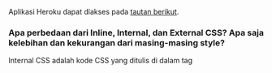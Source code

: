 Aplikasi Heroku dapat diakses pada [tautan berikut](http://katalog-tugas2.herokuapp.com/todolist/).
<br />

### Apa perbedaan dari Inline, Internal, dan External CSS? Apa saja kelebihan dan kekurangan dari masing-masing style?

Internal CSS adalah kode CSS yang ditulis di dalam tag <style> dan kode HTML dituliskan di bagian atas (header) file HTML. Eksternal CSS adalah kode CSS yang ditulis terpisah dengan kode HTML Eksternal CSS ditulis di sebuah file khusus yang berekstensi .css. File eksternal CSS biasanya diletakkan setelah bagian <head> pada halaman. Sementara Inline CSS adalah kode CSS yang ditulis langsung pada atribut elemen HTML. Setiap elemen HTML memiliki atribut style, di situ lah inline CSS ditulis.

<br />

### Jelaskan tag HTML5 yang kamu ketahui.

Beberapa tag HTML5 antara lain:
  1. "<a>" yang digunakan untuk mendefinisikan sebuah hyperlink / meletakkan tautan.
  2. "<b>" yang digunakan untuk menampilkan text dalam gaya bold/huruf tebal.
  3. "<br>" yang digunakan untuk memberi break single line.
  4. "<button>" yang membuat sebuah tombol di HTML.
  5. "<div>" yang menspesifikasikan sebuah section dalam dokumen/file HTML.
  6. "<li>" yang mendefinisikan sebuah item list.
  6. "<p>" yang berarti paragraf.

<br />

###  Jelaskan tipe-tipe CSS selector yang kamu ketahui.

  Beberapa tipe CSS selector antara lain:
  1. id Selector, yaitu sebuah selector yang menggunakan atribut id dari sebuah elemen HTML untuk memilih sebuah elemen yang spesifik. Id selector ditandai dengan tanda pagar (#).
  2. class Selector, yaitu sebuah selector yang memilih elemen HTML dengan sebuah atribut kelas yang spesifik. Class selector ditandai dengan titik sebelum namanya.
  3. Universal Selector, yaitu selector yang memilih semua elemen di berkas HTML. Selector ini ditandai dengan tanda bintang.
  4. Grouping Selector, yaitu selector yang memilih semua elemen HTML dengan definisi style yang sama. Misal: h1, h3, h5.

 ### Jelaskan bagaimana cara kamu mengimplementasikan checklist di atas.

1. <p align="justify">Poin pertama dilakukan dengan menjalankan perintah python manage.py startapp todolist pada Command Prompt. Perintah ini akan secara otomatis membuat sebuah aplikasi dalam bentuk folder, beserta beberapa file bawaan python yang digunakan untuk menyokong aplikasi yang telah dibuat (pada kasus ini, aplikasi bernama todolist). </p>
2. <p align="justify">Poin kedua dilakukan dengan membuat sebuah file bernama urls.py di dalam folder aplikasi todolist dan melakukan routing agar aplikasi todolist dapat diakses melalui browser. Path dari aplikasi todolist dimasukkan ke sebuah variable bernama urlpatterns. Selanjutnya, proses dilanjutkan dengan menambahkan url 'todolist.html' di file urls.py yang terletak di dalam folder project_django. </p>
3. <p align="justify"> Poin ketiga dilakukan dengan mengisi file models.py yang terletak di dalam folder aplikasi todolist dengan cara membuat class bernama Task yang memiliki variable-variable yang diminta, yaitu user (menggunakan tipe model ForeignKey dengan parameter User), date, title, dan description. Setiap variable yang dibuat memiliki tipe data yang disesuaikan dengan kebutuhan aplikasi.  </p>
4. <p align="justify"> Pada poin keempat, yang pertama dilakukan adalah membuat form registrasi. Proses ini dilakukan dengan membuat sebuah fungsi register pada views.py yang menerima parameter request. Tambahkan juga import redirect, UserCreationForm, dan messages pada bagian paling atas views.py. Kemudian, fungsi register diisi dengan perintah yang sesuai.</p>

5. <p align="justify">Poin kelima dilakukan dengan membuat sebuah berkas HTML dengan nama todolist.html di dalam folder templates. Berkas HTML secara umum berisi judul halaman, username dari user yang sedang log in, lalu melakukan iterasi untuk setiap elemen yang ada pada model Task. Field-field tersebut akan ditampilkan dalam bentuk tabel sehingga digunakan tag table. Selanjutnya, ditambahkan tombol tambah task baru yang nantinya akan dikaitkan dengan fungsi pembuatan task. </p>
 
6. <p align="justify">Poin keenam dilakukan dengan membuat sebuah fungsi dengan nama create_task di views.py. Fungsi ini akan menerima parameter request dan mengembalikan redirect ke halaman html bernama create-task. Fungsi ini melakukan pengambilan dan penyimpanan data yang dimasukkan oleh user sebagai input. Kemudian, dibuat sebuah berkas HTML yang secara garis besar berisi form untuk meminta nama dan deskripsi dari tag. Selanjutnya, dilakukan routing url dengan mengimpor fungsi create_Task di berkas urls.py yang ada di folder todolist dan menambahkan path ke variable urlpatterns.</p>
  
7. <p align="justify">Routing halaman telah dilakukan pada langkah sebelumnya, yaitu dengan mengimport fungsi yang diinginkan, lalu menambahkan path fungsi tersebut ke variable urlpatterns.</p>
  
8. <p align="justify">Deployment ke Heroku dilakukan dengan membuat sebuah aplikasi di laman Heroku dan membuat repository secrets berisi nama aplikasi Heroku dan API key dari aplikasi Heroku. Setelah itu, workflow yang tadinya gagal akan dijalankan kembali dan deployment selesai. </p>
  
9. <p align="justify">Poin terakhir dilakukan dengan membuat akun langsung setelah dapat mengakses web dari aplikasi Heroku, lalu menambahkan task pada masing-masing akun yang telah dibuat. </p>
  

<br />
